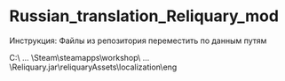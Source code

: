 # Russian_translation_Reliquary_mod
Инструкция:
Файлы из репозитория переместить по данным путям

C:\ ... \Steam\steamapps\workshop\ ... \Reliquary.jar\reliquaryAssets\localization\eng

